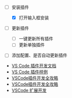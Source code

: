 - [ ] 安装插件
    - [x] 打开输入框安装 
- [ ] 更新插件
    - [ ] 一键更新所有插件
    - [ ] 更新单独插件
- [ ] 添加配置、是否自动更新插件



- [VS Code 插件开发文档](https://liiked.github.io/VS-Code-Extension-Doc-ZH/#/)
- [VS Code 插件样例](https://github.com/microsoft/vscode-extension-samples)
- [VSCode插件开发全攻略](https://www.cnblogs.com/liuxianan/p/vscode-plugin-overview.html)
- [VSCode插件开发全攻略](http://blog.haoji.me/?tag=vscode)
- [VSCode 扩展开发](http://lilpig.site/post/vscode-ext1#%E7%9B%AE%E5%BD%95)